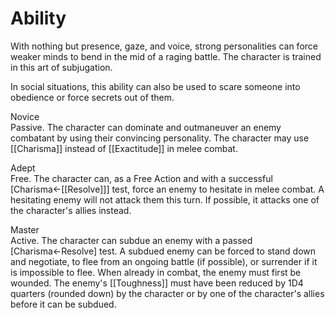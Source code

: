 # Ability
With nothing but presence, gaze, and voice, strong personalities can force weaker minds to bend in the mid of a raging battle. The character is trained in this art of subjugation.

In social situations, this ability can also be used to scare someone into obedience or force secrets out of them.

Novice<br>Passive. The character can dominate and outmaneuver an enemy combatant by using their convincing personality. The character may use [[Charisma]] instead of [[Exactitude]] in melee combat.

Adept<br>Free. The character can, as a Free Action and with a successful \[Charisma←[[Resolve]]\] test, force an enemy to hesitate in melee combat. A hesitating enemy will not attack them this turn. If possible, it attacks one of the character's allies instead.

Master<br>Active. The character can subdue an enemy with a passed \[Charisma←Resolve\] test. A subdued enemy can be forced to stand down and negotiate, to flee from an ongoing battle (if possible), or surrender if it is impossible to flee. When already in combat, the enemy must first be wounded. The enemy's [[Toughness]] must have been reduced by 1D4 quarters (rounded down) by the character or by one of the character's allies before it can be subdued.